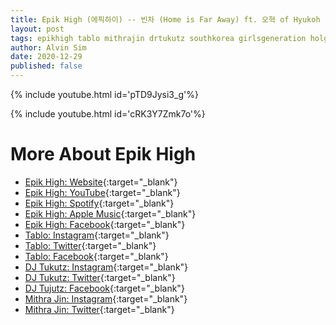 ```yaml
---
title: Epik High (에픽하이) -- 빈차 (Home is Far Away) ft. 오혁 of Hyukoh
layout: post
tags: epikhigh tablo mithrajin drtukutz southkorea girlsgeneration holgacity
author: Alvin Sim
date: 2020-12-29
published: false
---
```


{% include youtube.html id='pTD9Jysi3_g'%}

{% include youtube.html id='cRK3Y7Zmk7o'%}

# More About Epik High

- [Epik High: Website](https://www.epikhigh.com){:target="_blank"}
- [Epik High: YouTube](https://www.youtube.com/channel/UCTcEu0jaf3DrsTjnGwwvsvA){:target="_blank"}
- [Epik High: Spotify](https://open.spotify.com/artist/5snNHNlYT2UrtZo5HCJkiw){:target="_blank"}
- [Epik High: Apple Music](https://music.apple.com/au/artist/epik-high/139334133){:target="_blank"}
- [Epik High: Facebook](https://www.facebook.com/EPIKHIGH/){:target="_blank"}
- [Tablo: Instagram](https://www.instagram.com/blobyblo/){:target="_blank"}
- [Tablo: Twitter](https://twitter.com/blobyblo){:target="_blank"}
- [Tablo: Facebook](https://www.facebook.com/officialtablo){:target="_blank"}
- [DJ Tukutz: Instagram](https://www.instagram.com/realtukutz/){:target="_blank"}
- [DJ Tukutz: Twitter](https://twitter.com/Tukutz81){:target="_blank"}
- [DJ Tujutz: Facebook](https://www.facebook.com/reaItukutz){:target="_blank"}
- [Mithra Jin: Instagram](https://www.instagram.com/realtukutz/){:target="_blank"}
- [Mithra Jin: Twitter](https://twitter.com/realmithrajin){:target="_blank"}
